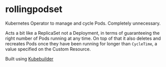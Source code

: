 # rollingpodset
Kubernetes Operator to manage and cycle Pods. Completely unnecessary. 

Acts a bit like a ReplicaSet not a Deployment, in terms of guaranteeing the right number
of Pods running at any time. 
On top of that it also deletes and recreates Pods once they have been running for longer 
than `CycleTime`, a value specified on the Custom Resource. 

Built using [Kubebuilder](https://github.com/kubernetes-sigs/kubebuilder)
